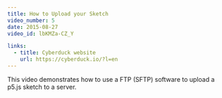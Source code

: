 ```yaml
---
title: How to Upload your Sketch
video_number: 5
date: 2015-08-27
video_id: lbKMZa-CZ_Y

links:
  - title: Cyberduck website
    url: https://cyberduck.io/?l=en
---
```


This video demonstrates how to use a FTP (SFTP) software to upload a p5.js sketch to a server.
